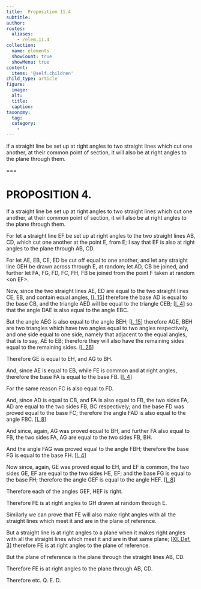 ```yaml
---
title:  Proposition 11.4
subtitle: 
author:
routes:
  aliases:
    - /elem.11.4
collection:
  name: elements
  showCount: true
  showMenu: true
content:
  items: '@self.children'
child_type: article
figure:
  image:
  alt:
  title:
  caption:
taxonomy:
  tag:
  category:
    - 
---
```


<p><hi rend="ital">If a straight line be set up at right angles to two straight lines which cut one another</hi>, <hi rend="ital">at their common point of section</hi>, <hi rend="ital">it will also be at right angles to the plane through them.</hi>
       <pb n="278"/></p>

===

<h1>PROPOSITION 4.</h1>
<p><span class="ital">If a straight line be set up at right angles to two straight lines which cut one another</span>, <span class="ital">at their common point of section</span>, <span class="ital">it will also be at right angles to the plane through them.</span>
       <pb n="278"/></p>

<p>For let a straight line <span class="ital">EF</span> be set up at right angles to the two straight lines <span class="ital">AB</span>, <span class="ital">CD</span>, which cut one another at the point <span class="ital">E</span>, from <span class="ital">E</span>; I say that <span class="ital">EF</span> is also at right angles to the plane through <span class="ital">AB</span>, <span class="ital">CD</span>. 
      </p>

<p>For let <span class="ital">AE</span>, <span class="ital">EB</span>, <span class="ital">CE</span>, <span class="ital">ED</span> be cut off equal to one another, and let any straight line <span class="ital">GEH</span> be drawn across through <span class="ital">E</span>, at random; let <span class="ital">AD</span>, <span class="ital">CB</span> be joined, and further let <span class="ital">FA</span>, <span class="ital">FG</span>, <span class="ital">FD</span>, <span class="ital">FC</span>, <span class="ital">FH</span>, <span class="ital">FB</span> be joined from the point <span class="ital">F</span> taken at random &lt;on <span class="ital">EF</span>&gt;. </p>

<p>Now, since the two straight lines <span class="ital">AE</span>, <span class="ital">ED</span> are equal to the two straight lines <span class="ital">CE</span>, <span class="ital">EB</span>, and contain equal angles, [<a href="/elem.1.15">I. 15</a>] therefore the base <span class="ital">AD</span> is equal to the base <span class="ital">CB</span>, and the triangle <span class="ital">AED</span> will be equal to the triangle <span class="ital">CEB</span>; [<a href="/elem.1.4">I. 4</a>] so that the angle <span class="ital">DAE</span> is also equal to the angle <span class="ital">EBC</span>. </p>

<p>But the angle <span class="ital">AEG</span> is also equal to the angle <span class="ital">BEH</span>; [<a href="/elem.1.15">I. 15</a>] therefore <span class="ital">AGE</span>, <span class="ital">BEH</span> are two triangles which have two angles equal to two angles respectively, and one side equal to one side, namely that adjacent to the equal angles, that is to say, <span class="ital">AE</span> to <span class="ital">EB</span>; therefore they will also have the remaining sides equal to the remaining sides. [<a href="/elem.1.26">I. 26</a>] </p>

<p>Therefore <span class="ital">GE</span> is equal to <span class="ital">EH</span>, and <span class="ital">AG</span> to <span class="ital">BH</span>. </p>

<p>And, since <span class="ital">AE</span> is equal to <span class="ital">EB</span>, while <span class="ital">FE</span> is common and at right angles, therefore the base <span class="ital">FA</span> is equal to the base <span class="ital">FB</span>. [<a href="/elem.1.4">I. 4</a>] </p>

<p>For the same reason <span class="ital">FC</span> is also equal to <span class="ital">FD</span>. </p>

<p>And, since <span class="ital">AD</span> is equal to <span class="ital">CB</span>, and <span class="ital">FA</span> is also equal to <span class="ital">FB</span>, the two sides <span class="ital">FA</span>, <span class="ital">AD</span> are equal to the two sides <span class="ital">FB</span>, <span class="ital">BC</span> respectively; and the base <span class="ital">FD</span> was proved equal to the base <span class="ital">FC</span>; therefore the angle <span class="ital">FAD</span> is also equal to the angle <span class="ital">FBC</span>. [<a href="/elem.1.8">I. 8</a>] <pb n="279"/></p>

<p>And since, again, <span class="ital">AG</span> was proved equal to <span class="ital">BH</span>, and further <span class="ital">FA</span> also equal to <span class="ital">FB</span>, the two sides <span class="ital">FA</span>, <span class="ital">AG</span> are equal to the two sides <span class="ital">FB</span>, <span class="ital">BH</span>. </p>

<p>And the angle <span class="ital">FAG</span> was proved equal to the angle <span class="ital">FBH</span>; therefore the base <span class="ital">FG</span> is equal to the base <span class="ital">FH</span>. [<a href="/elem.1.4">I. 4</a>] </p>

<p>Now since, again, <span class="ital">GE</span> was proved equal to <span class="ital">EH</span>, and <span class="ital">EF</span> is common, the two sides <span class="ital">GE</span>, <span class="ital">EF</span> are equal to the two sides <span class="ital">HE</span>, <span class="ital">EF</span>; and the base <span class="ital">FG</span> is equal to the base <span class="ital">FH</span>; therefore the angle <span class="ital">GEF</span> is equal to the angle <span class="ital">HEF</span>. [<a href="/elem.1.8">I. 8</a>] </p>

<p>Therefore each of the angles <span class="ital">GEF</span>, <span class="ital">HEF</span> is right. </p>

<p>Therefore <span class="ital">FE</span> is at right angles to <span class="ital">GH</span> drawn at random through <span class="ital">E</span>. </p>

<p>Similarly we can prove that <span class="ital">FE</span> will also make right angles with all the straight lines which meet it and are in the plane of reference. </p>

<p>But a straight line is at right angles to a plane when it makes right angles with all the straight lines which meet it and are in that same plane; [<a href="/elem.11.def.3">XI. Def. 3</a>] therefore <span class="ital">FE</span> is at right angles to the plane of reference. </p>

<p>But the plane of reference is the plane through the straight lines <span class="ital">AB</span>, <span class="ital">CD</span>. </p>

<p>Therefore <span class="ital">FE</span> is at right angles to the plane through <span class="ital">AB</span>, <span class="ital">CD</span>. </p>

<p>Therefore etc. Q. E. D.</p>
